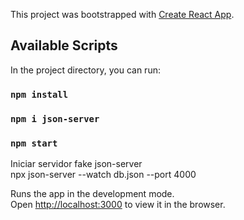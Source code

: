 This project was bootstrapped with [Create React App](https://github.com/facebook/create-react-app).

## Available Scripts

In the project directory, you can run:
### `npm install`
### `npm i json-server`
### `npm start` 

Iniciar servidor fake json-server <br>
npx json-server --watch db.json --port 4000

Runs the app in the development mode.<br />
Open [http://localhost:3000](http://localhost:3000) to view it in the browser.

